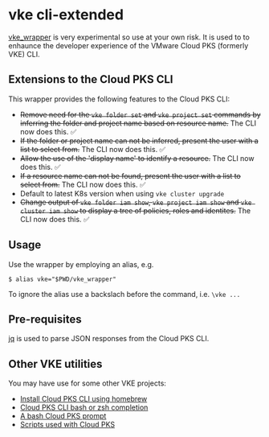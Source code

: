 # vke cli-extended
[vke_wrapper](vke_wrapper) is very experimental so use at your own risk. It 
is used to to enhaunce the developer experience of the VMware Cloud PKS (formerly VKE) CLI. 

## Extensions to the Cloud PKS CLI
This wrapper provides the following features to the Cloud PKS CLI:
* ~~Remove need for the `vke folder set` and `vke project set` commands by inferring
  the folder and project name based on resource name.~~ The CLI now does this.
  :white_check_mark:
* ~~If the folder or project name can not be inferred, present the user with a list
  to select from.~~ The CLI now does this.
  :white_check_mark:
* ~~Allow the use of the 'display name' to identify a resource.~~ The CLI now does this.
  :white_check_mark:
* ~~If a resource name can not be found, present the user with a list to select from.~~ The CLI now does this.
  :white_check_mark:
* Default to latest K8s version when using `vke cluster upgrade`
* ~~Change output of `vke folder iam show`, `vke project iam show` and 
  `vke cluster iam show` to display a tree of policies, roles and identites.~~
  The CLI now does this. :white_check_mark:

## Usage
Use the wrapper by employing an alias, e.g.

    $ alias vke="$PWD/vke_wrapper"

To ignore the alias use a backslach before the command, i.e. `\vke ...`

## Pre-requisites
[jq](https://stedolan.github.io/jq/download/) is used to parse JSON responses from the Cloud PKS CLI.

## Other VKE utilities
You may have use for some other VKE projects:
* [Install Cloud PKS CLI using homebrew](https://github.com/ali5ter/homebrew-vke-cli)
* [Cloud PKS CLI bash or zsh completion](https://github.com/ali5ter/vke-completion)
* [A bash Cloud PKS prompt](https://github.com/ali5ter/vke-prompt)
* [Scripts used with Cloud PKS](https://github.com/ali5ter/vmware_scripts/tree/master/vke)
